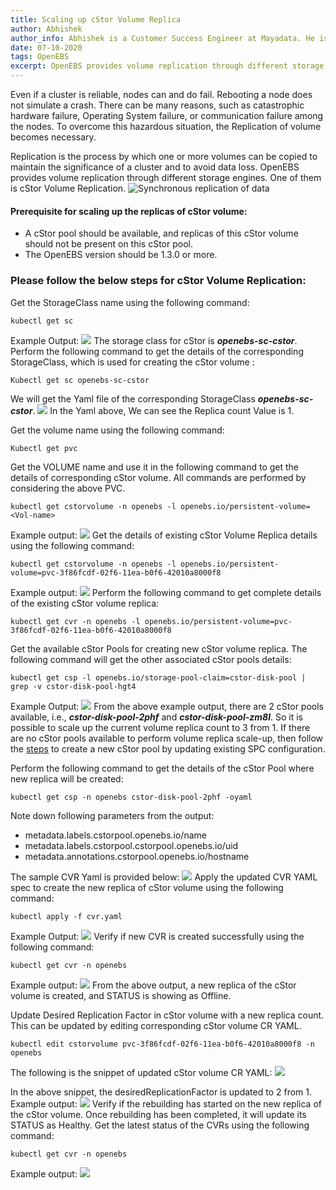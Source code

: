 ```yaml
---
title: Scaling up cStor Volume Replica
author: Abhishek
author_info: Abhishek is a Customer Success Engineer at Mayadata. He is currently working with Kubernetes and Docker.
date: 07-10-2020
tags: OpenEBS
excerpt: OpenEBS provides volume replication through different storage engines. Learn how to scale up cStor Volume Replica.
---
```


Even if a cluster is reliable, nodes can and do fail. Rebooting a node does not simulate a crash. There can be many reasons, such as catastrophic hardware failure, Operating System failure, or communication failure among the nodes. To overcome this hazardous situation, the Replication of volume becomes necessary.

Replication is the process by which one or more volumes can be copied to maintain the significance of a cluster and to avoid data loss. OpenEBS provides volume replication through different storage engines. One of them is cStor Volume Replication.
![Synchronous replication of data](https://lh5.googleusercontent.com/ijS24Ywabw-QkWWYbSLoOshGTi2SHZhdEFATaHIYbkNGK8lUq5SJrct6fNHfPjWcPTHGyvByS7uD1vYct2m5D6-HdRC2ZoMpS_c4Crw-9sREhPU-tXE8KAt-nWj7vYw99Ee_s1pE)
#### Prerequisite for scaling up the replicas of cStor volume:

- A cStor pool should be available, and replicas of this cStor volume should not be present on this cStor pool.
- The OpenEBS version should be 1.3.0 or more.

### Please follow the below steps for cStor Volume Replication:

Get the StorageClass name using the following command:

    kubectl get sc

Example Output:
![](https://lh5.googleusercontent.com/lTma7ZqsAavmXEzGG_b4BXDMUEYXjFXf0xxnWgE70znfR_EzP3IorVFp0evkKoLMsBQ0D7gwOQxivB_bZxEcv2vhYZOe17k7mNyDBaPewTgiUdusrd3ow12ClBeQvZVmVzjDrdsI)
The storage class for cStor is ***openebs-sc-cstor***. Perform the following command to get the details of the corresponding StorageClass, which is used for creating the cStor volume :

    Kubectl get sc openebs-sc-cstor

We will get the Yaml file of the corresponding StorageClass ***openebs-sc-cstor***.
![](https://lh5.googleusercontent.com/81DQJ-DhT3AKseMRfCZ4NpkmOPl2Tckm76jrUxE2eECY7lrejvNz3OjomFWmNiCRwm0L2seAWzmJJhe-8xcqFirBsEUedf2xzPN4NHq2RM2YYEZZv-iKpsE03j06EQi_D5kqnDCi)
In the Yaml above, We can see the Replica count Value is 1.

Get the volume name using the following command:

    Kubectl get pvc

Get the VOLUME name and use it in the following command to get the details of corresponding cStor volume. All commands are performed by considering the above PVC.

    kubectl get cstorvolume -n openebs -l openebs.io/persistent-volume=<Vol-name>

Example output:
![](https://lh4.googleusercontent.com/FIOJchscq3lm7UJLwnk7i1oNne_RxhjIJzI3FMANxxkRhz4yWZAue-Wu1jD03ii2aMjtdDu3zr9C-0ZGaeazkvxb_JkGnxBBDza605w_p-v9BY1ER40f6DityHwimJvhvuAR8FcT)
Get the details of existing cStor Volume Replica details using the following command:

    kubectl get cstorvolume -n openebs -l openebs.io/persistent-volume=pvc-3f86fcdf-02f6-11ea-b0f6-42010a8000f8

Example output:
![](https://lh3.googleusercontent.com/68NvgkfD7audTNZN1QLt6SVw4OvN_B3MIlnFnWm8MfgDziiexFX2qeI3tX6H1TCJJgrCA8b-nZQJoM6hx1QoYWOv4q74tKwB7nrZLc9xdluXRCvWTpj-sU6sIv7aJ0AMgL3rr1AR)
Perform the following command to get complete details of the existing cStor volume replica:

    kubectl get cvr -n openebs -l openebs.io/persistent-volume=pvc-3f86fcdf-02f6-11ea-b0f6-42010a8000f8

Get the available cStor Pools for creating new cStor volume replica. The following command will get the other associated cStor pools details:

    kubectl get csp -l openebs.io/storage-pool-claim=cstor-disk-pool | grep -v cstor-disk-pool-hgt4

Example Output:
![](https://lh6.googleusercontent.com/lcbO830nSZgValr-I4ci7FHRa6Qvqf3eG-bycWHHAniRD8mb8dwRHOwxeVObFqj4FqvXbNkb_oZUdWhMgAQuHvU1pYDecvWXhDetYGdJADBQhWfzMuwJm4d9Ywgg6bAKkj-Sd79a)
From the above example output, there are 2 cStor pools available, i.e., ***cstor-disk-pool-2phf*** and ***cstor-disk-pool-zm8l***. So it is possible to scale up the current volume replica count to 3 from 1. If there are no cStor pools available to perform volume replica scale-up, then follow the [steps](https://docs.openebs.io/docs/next/ugcstor.html#expanding-cStor-pool-to-a-new-node) to create a new cStor pool by updating existing SPC configuration.

Perform the following command to get the details of the cStor Pool where new replica will be created:

    kubectl get csp -n openebs cstor-disk-pool-2phf -oyaml

Note down following parameters from the output:

- metadata.labels.cstorpool.openebs.io/name
- metadata.labels.cstorpool.cstorpool.openebs.io/uid
- metadata.annotations.cstorpool.openebs.io/hostname

The sample CVR Yaml is provided below:
![](https://lh3.googleusercontent.com/JePqVqyIryf396SEkCf9NoS3kmPDXM0huqehkN3kX5f-eE7nX3-mCr42xriJeDKSNRgfVxSeQG_SUHkbqEZS4ktIzzcJ8VKCsFXuz4VhtdXpikLADE3eJdkgwH3zFd5PXRPfYc70)
Apply the updated CVR YAML spec to create the new replica of cStor volume using the following command:

    kubectl apply -f cvr.yaml

Example Output:
![](https://lh5.googleusercontent.com/JElB0d8zFXHoUh6wM0QpAshOmYbVXOvH5RIR9UjJ_svM67ZR2pq6cQ4ckrq0Qw6ACpRnOqO-6nUbvLUrDhFKvgZxjrh-ke0VHnKW-pR2oyzkgXdQuRATSwy9EVN19G458ZyR_9Xd)
Verify if new CVR is created successfully using the following command:

    kubectl get cvr -n openebs

Example output:
![](https://lh4.googleusercontent.com/ql9j6Zcod6DT1vKhJrlJJaxk4YUN8Mf_o7LT3e-fBjjoybINByEwwDS5fln6K5BEJGW6vFfE8h2JA_2tFvQY5PQKo62eJvQfTE5j5JwECIz2oO3u_ypKHWRylL3gmU4KYlo4axtU)
From the above output, a new replica of the cStor volume is created, and STATUS is showing as Offline.

Update Desired Replication Factor in cStor volume with a new replica count. This can be updated by editing corresponding cStor volume CR YAML.

    kubectl edit cstorvolume pvc-3f86fcdf-02f6-11ea-b0f6-42010a8000f8 -n openebs

The following is the snippet of updated cStor volume CR YAML:
![](https://lh3.googleusercontent.com/lAisXwgequP2MyeCw1cVuwUYFG9G9L5U88olJ2CjbjIOpHjlMwn-K8p11ktaCjQfxK-u5EL-ebpZofD0W_LOKmfFa-wW3eTLtBpqSt7EPYvz5rQciYeaFdT6_7PCsJkdxPVHZCVg)

In the above snippet, the desiredReplicationFactor is updated to 2 from 1. Example output:
![](https://lh6.googleusercontent.com/uBkJft958gfjATk070ZFZOMXaq7Sb1xnd5lBVMa2sKuXo-nxwrRxQS58TPgdpoLjMuMHvT4LwPscxPdT6kgwpaDVSraLmsNwWhfanMUrNVO72K8WgxwT3_or4EdzqQkWBgI-Ka84)
Verify if the rebuilding has started on the new replica of the cStor volume. Once rebuilding has been completed, it will update its STATUS as Healthy. Get the latest status of the CVRs using the following command:

    kubectl get cvr -n openebs

Example output:
![](https://lh6.googleusercontent.com/1KjmeLgtvoFcBh0vVmB0iwj_gjo-Tkd3vVTTmaw3OaREY9KbvDUQLqyEu0Hj_aYKDpTIRSDVG2sOrTPMczJAPASlzFitSHDyocPV4Bb6IgajW-ArUpDKhi8StFesnHYZrUc3X9DJ)
